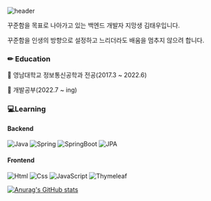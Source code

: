 ![header](https://capsule-render.vercel.app/api?type=wave&color=B6DCB6&height=200&section=header&text=안녕하세요!&fontSize=60)

꾸준함을 목표로 나아가고 있는 백엔드 개발자 지망생 김태우입니다.
 
꾸준함을 인생의 방향으로 설정하고 느리더라도 배움을 멈추지 않으려 합니다.
<!--
**StartDeveloperKim/StartDeveloperKim** is a ✨ _special_ ✨ repository because its `README.md` (this file) appears on your GitHub profile.

Here are some ideas to get you started:

- 🔭 I’m currently working on ...
- 🌱 I’m currently learning ...
- 👯 I’m looking to collaborate on ...
- 🤔 I’m looking for help with ...
- 💬 Ask me about ...
- 📫 How to reach me: ...
- 😄 Pronouns: ...
- ⚡ Fun fact: ...
-->


### ✏ Education
🌱 영남대학교 정보통신공학과 전공(2017.3 ~ 2022.6)

🌱 개발공부(2022.7 ~ ing)

### 💻Learning
#### Backend
  <img alt="Java" src ="https://img.shields.io/badge/Java-blue.svg?&style=for-the-badge" /> <img alt="Spring" src ="https://img.shields.io/badge/Spring-6DB33F.svg?&style=for-the-badge&logo=Spring&logoColor=white" /> <img alt="SpringBoot" src ="https://img.shields.io/badge/SpringBoot-6DB33F.svg?&style=for-the-badge&logo=SpringBoot&logoColor=white" /> <img alt="JPA" src ="https://img.shields.io/badge/JPA-20336B.svg?&style=for-the-badge" />
  
#### Frontend
<img alt="Html" src ="https://img.shields.io/badge/HTML5-E34F26.svg?&style=for-the-badge&logo=HTML5&logoColor=white"/> <img alt="Css" src ="https://img.shields.io/badge/CSS3-1572B6.svg?&style=for-the-badge&logo=CSS3&logoColor=white"/> <img alt="JavaScript" src ="https://img.shields.io/badge/JavaScriipt-F7DF1E.svg?&style=for-the-badge&logo=JavaScript&logoColor=black"/> <img alt="Thymeleaf" src ="https://img.shields.io/badge/Thymeleaf-005F0F.svg?&style=for-the-badge&logo=Thymeleaf&logoColor=white"/>

[![Anurag's GitHub stats](https://github-readme-stats.vercel.app/api?username=anuraghazra)](https://github.com/anuraghazra/github-readme-stats?username=ktw550111@naver.com)
